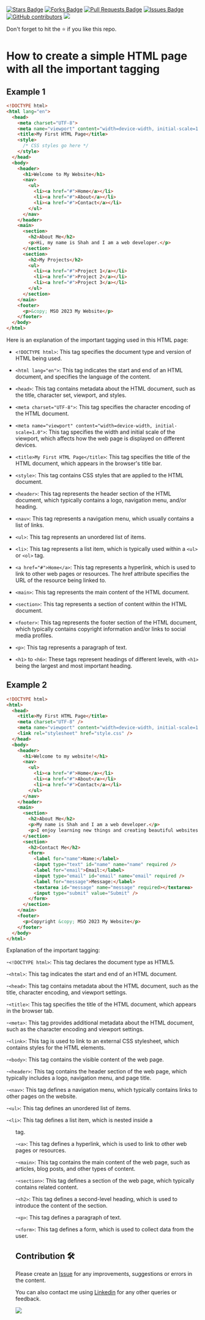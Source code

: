 <a href="https://github.com/drshahizan/learn-php/stargazers"><img src="https://img.shields.io/github/stars/drshahizan/learn-php" alt="Stars Badge"/></a>
<a href="https://github.com/drshahizan/learn-php/network/members"><img src="https://img.shields.io/github/forks/drshahizan/learn-php" alt="Forks Badge"/></a>
<a href="https://github.com/drshahizan/learn-php/pulls"><img src="https://img.shields.io/github/issues-pr/drshahizan/learn-php" alt="Pull Requests Badge"/></a>
<a href="https://github.com/drshahizan/learn-php/issues"><img src="https://img.shields.io/github/issues/drshahizan/learn-php" alt="Issues Badge"/></a>
<a href="https://github.com/drshahizan/learn-php/graphs/contributors"><img alt="GitHub contributors" src="https://img.shields.io/github/contributors/drshahizan/learn-php?color=2b9348"></a>
![](https://visitor-badge.glitch.me/badge?page_id=drshahizan/learn-php)

Don't forget to hit the :star: if you like this repo.

# How to create a simple HTML page with all the important tagging

## Example 1

```html
<!DOCTYPE html>
<html lang="en">
  <head>
    <meta charset="UTF-8">
    <meta name="viewport" content="width=device-width, initial-scale=1.0">
    <title>My First HTML Page</title>
    <style>
      /* CSS styles go here */
    </style>
  </head>
  <body>
    <header>
      <h1>Welcome to My Website</h1>
      <nav>
        <ul>
          <li><a href="#">Home</a></li>
          <li><a href="#">About</a></li>
          <li><a href="#">Contact</a></li>
        </ul>
      </nav>
    </header>
    <main>
      <section>
        <h2>About Me</h2>
        <p>Hi, my name is Shah and I am a web developer.</p>
      </section>
      <section>
        <h2>My Projects</h2>
        <ul>
          <li><a href="#">Project 1</a></li>
          <li><a href="#">Project 2</a></li>
          <li><a href="#">Project 3</a></li>
        </ul>
      </section>
    </main>
    <footer>
      <p>&copy; MSO 2023 My Website</p>
    </footer>
  </body>
</html>
```

Here is an explanation of the important tagging used in this HTML page:

- `<!DOCTYPE html>`: This tag specifies the document type and version of HTML being used.

- `<html lang="en">`: This tag indicates the start and end of an HTML document, and specifies the language of the content.

- `<head>`: This tag contains metadata about the HTML document, such as the title, character set, viewport, and styles.

- `<meta charset="UTF-8">`: This tag specifies the character encoding of the HTML document.

- `<meta name="viewport" content="width=device-width, initial-scale=1.0">`: This tag specifies the width and initial scale of the viewport, which affects how the web page is displayed on different devices.

- `<title>My First HTML Page</title>`: This tag specifies the title of the HTML document, which appears in the browser's title bar.

- `<style>`: This tag contains CSS styles that are applied to the HTML document.

- `<header>`: This tag represents the header section of the HTML document, which typically contains a logo, navigation menu, and/or heading.

- `<nav>`: This tag represents a navigation menu, which usually contains a list of links.

- `<ul>`: This tag represents an unordered list of items.

- `<li>`: This tag represents a list item, which is typically used within a `<ul>` or `<ol>` tag.

- `<a href="#">Home</a>`: This tag represents a hyperlink, which is used to link to other web pages or resources. The href attribute specifies the URL of the resource being linked to.

- `<main>`: This tag represents the main content of the HTML document.

- `<section>`: This tag represents a section of content within the HTML document.

- `<footer>`: This tag represents the footer section of the HTML document, which typically contains copyright information and/or links to social media profiles.

- `<p>`: This tag represents a paragraph of text.

- `<h1>` to `<h6>`: These tags represent headings of different levels, with `<h1>` being the largest and most important heading.

## Example 2

```html
<!DOCTYPE html>
<html>
  <head>
    <title>My First HTML Page</title>
    <meta charset="UTF-8" />
    <meta name="viewport" content="width=device-width, initial-scale=1.0" />
    <link rel="stylesheet" href="style.css" />
  </head>
  <body>
    <header>
      <h1>Welcome to my website!</h1>
      <nav>
        <ul>
          <li><a href="#">Home</a></li>
          <li><a href="#">About</a></li>
          <li><a href="#">Contact</a></li>
        </ul>
      </nav>
    </header>
    <main>
      <section>
        <h2>About Me</h2>
        <p>My name is Shah and I am a web developer.</p>
        <p>I enjoy learning new things and creating beautiful websites.</p>
      </section>
      <section>
        <h2>Contact Me</h2>
        <form>
          <label for="name">Name:</label>
          <input type="text" id="name" name="name" required />
          <label for="email">Email:</label>
          <input type="email" id="email" name="email" required />
          <label for="message">Message:</label>
          <textarea id="message" name="message" required></textarea>
          <input type="submit" value="Submit" />
        </form>
      </section>
    </main>
    <footer>
      <p>Copyright &copy; MSO 2023 My Website</p>
    </footer>
  </body>
</html>
```

Explanation of the important tagging:

-`<!DOCTYPE html>`: This tag declares the document type as HTML5.

-`<html>`: This tag indicates the start and end of an HTML document.

-`<head>`: This tag contains metadata about the HTML document, such as the title, character encoding, and viewport settings.

-`<title>`: This tag specifies the title of the HTML document, which appears in the browser tab.

-`<meta>`: This tag provides additional metadata about the HTML document, such as the character encoding and viewport settings.

-`<link>`: This tag is used to link to an external CSS stylesheet, which contains styles for the HTML elements.

-`<body>`: This tag contains the visible content of the web page.

-`<header>`: This tag contains the header section of the web page, which typically includes a logo, navigation menu, and page title.

-`<nav>`: This tag defines a navigation menu, which typically contains links to other pages on the website.

-`<ul>`: This tag defines an unordered list of items.

-`<li>`: This tag defines a list item, which is nested inside a <ul> tag.

-`<a>`: This tag defines a hyperlink, which is used to link to other web pages or resources.

-`<main>`: This tag contains the main content of the web page, such as articles, blog posts, and other types of content.

-`<section>`: This tag defines a section of the web page, which typically contains related content.

-`<h2>`: This tag defines a second-level heading, which is used to introduce the content of the section.

-`<p>`: This tag defines a paragraph of text.

-`<form>`: This tag defines a form, which is used to collect data from the user.

                                                                                                                                 
## Contribution 🛠️
Please create an [Issue](https://github.com/drshahizan/learn-php/issues) for any improvements, suggestions or errors in the content.

You can also contact me using [Linkedin](https://www.linkedin.com/in/drshahizan/) for any other queries or feedback.

![](https://visitor-badge.glitch.me/badge?page_id=drshahizan)
